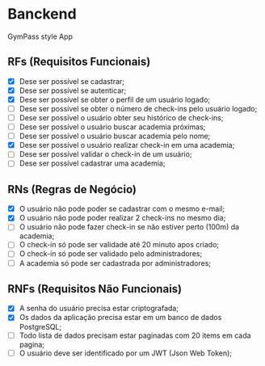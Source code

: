 # Banckend

GymPass style App

## RFs (Requisitos Funcionais)

- [x] Dese ser possível se cadastrar;
- [x] Dese ser possível se autenticar;
- [x] Dese ser possível se obter o perfil de um usuário logado;
- [ ] Dese ser possível se obter o número de check-ins pelo usuário logado;
- [ ] Dese ser possível o usuário obter seu histórico de check-ins;
- [ ] Dese ser possível o usuário buscar academia próximas;
- [ ] Dese ser possível o usuário buscar academia pelo nome;
- [x] Dese ser possível o usuário realizar check-in em uma academia;
- [ ] Dese ser possível validar o check-in de um usuário;
- [ ] Dese ser possível cadastrar uma academia;

## RNs (Regras de Negócio)

- [x] O usuário não pode poder se cadastrar com o mesmo e-mail;
- [x] O usuário não pode poder realizar 2 check-ins no mesmo dia;
- [ ] O usuário não pode fazer check-in se não estiver perto (100m) da academia;
- [ ] O check-in só pode ser validade até 20 minuto apos criado;
- [ ] O check-in só pode ser validado pelo administradores;
- [ ] A academia só pode ser cadastrada por administradores;

## RNFs (Requisitos Não Funcionais)

- [x] A senha do usuário precisa estar criptografada;
- [x] Os dados da aplicação precisa estar em um banco de dados PostgreSQL;
- [ ] Todo lista de dados precisam estar paginadas com 20 items em cada pagina;
- [ ] O usuário deve ser identificado por um JWT (Json Web Token);
